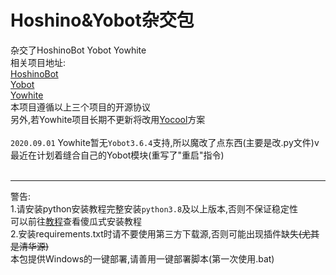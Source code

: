 Hoshino&Yobot杂交包<br>
====
杂交了HoshinoBot Yobot Yowhite<br>
相关项目地址:<br>
[HoshinoBot](https://github.com/Ice-Cirno/HoshinoBot "Hoshino项目地址")<br>
[Yobot](https://github.com/pcrbot/yobot "Yobot项目地址")<br>
[Yowhite](https://github.com/shkongzhu/YoWhite "Yowhite项目地址")<br>
本项目遵循以上三个项目的开源协议<br>
另外,若Yowhite项目长期不更新将改用[Yocool](https://github.com/A-kirami/YoCool/tree/master/PrincessAdventure "Yocool项目地址")方案<br><br>
`2020.09.01` Yowhite暂无`Yobot3.6.4`支持,所以魔改了点东西(主要是改.py文件)v<br>
最近在计划着缝合自己的Yobot模块(重写了"重启"指令)<br><br>
****
警告:<br>
1.请安装python安装教程完整安装`python3.8`及以上版本,否则不保证稳定性<br>
  可以前往[教程](./Docs/杂交/Install_python3.8.5/Install_Tip.md "傻瓜式安装教程")查看傻瓜式安装教程<br>
2.安装requirements.txt时请不要使用第三方下载源,否则可能出现插件缺失~~(尤其是清华源)~~<br>
  本包提供Windows的一键部署,请善用一键部署脚本(第一次使用.bat)<br>
<br>
